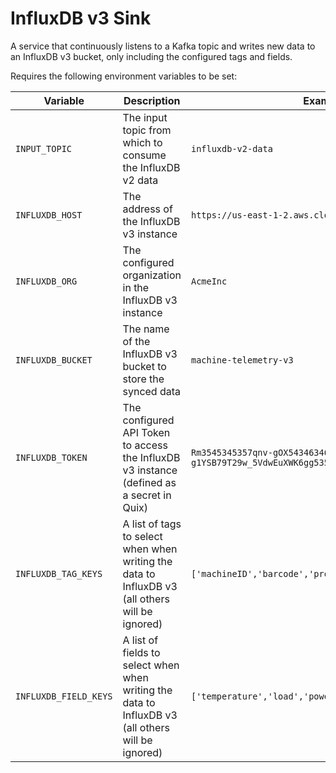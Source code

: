 # InfluxDB v3 Sink
A service that continuously listens to a Kafka topic and writes new data to an InfluxDB v3 bucket, only including the configured tags and fields.

Requires the following environment variables to be set:

| Variable   |      Description      |  Example |
|----------|---------------------------------------|------|
| `INPUT_TOPIC` | The input topic from which to consume the InfluxDB v2 data | `influxdb-v2-data` |
| `INFLUXDB_HOST` | The address of the InfluxDB v3 instance | `https://us-east-1-2.aws.cloud2.influxdata.com` |
| `INFLUXDB_ORG` |  The configured organization in the InfluxDB v3 instance | `AcmeInc` |
| `INFLUXDB_BUCKET` | The name of the InfluxDB v3 bucket to store the synced data |   `machine-telemetry-v3` |
| `INFLUXDB_TOKEN` | The configured API Token to access the InfluxDB v3 instance (defined as a secret in Quix) |   `Rm3545345357qnv-gOX54346346EHr-g1YSB79T29w_5VdwEuXWK6gg535g34232yDX_VAYfA33RFd4Xw==` |
| `INFLUXDB_TAG_KEYS` | A list of tags to select when when writing the data to InfluxDB v3 (all others will be ignored) |  `['machineID','barcode','provider']` |
| `INFLUXDB_FIELD_KEYS` | A list of fields to select when when writing the data to InfluxDB v3 (all others will be ignored) |  `['temperature','load','power','vibration']` |
